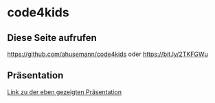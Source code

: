 # code4kids

## Diese Seite aufrufen
https://github.com/ahusemann/code4kids
oder
https://bit.ly/2TKFGWu

## Präsentation
[Link zu der eben gezeigten Präsentation](../blob/master/Code%20for%20Kids.pdf)
